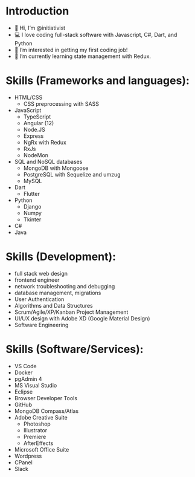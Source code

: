 # Introduction
- 👋 Hi, I’m @initiativist
- 💻 I love coding full-stack software with Javascript, C#, Dart, and Python
- 👀 I’m interested in getting my first coding job!
- 🌱 I’m currently learning state management with Redux.

# Skills (Frameworks and languages):
- HTML/CSS
  - CSS preprocessing with SASS
- JavaScript
  - TypeScript
  - Angular (12)
  - Node.JS
  - Express
  - NgRx with Redux
  - RxJs
  - NodeMon
- SQL and NoSQL databases
  - MongoDB with Mongoose
  - PostgreSQL with Sequelize and umzug
  - MySQL
- Dart
  - Flutter
- Python
  - Django
  - Numpy
  - Tkinter
- C#
- Java

# Skills (Development):
- full stack web design
- frontend engineer
- network troubleshooting and debugging
- database management, migrations
- User Authentication
- Algorithms and Data Structures
- Scrum/Agile/XP/Kanban Project Management
- UI/UX design with Adobe XD (Google Material Design)
- Software Engineering

# Skills (Software/Services):
- VS Code
- Docker
- pgAdmin 4
- MS Visual Studio
- Eclipse
- Browser Developer Tools
- GitHub
- MongoDB Compass/Atlas
- Adobe Creative Suite
  - Photoshop
  - Illustrator
  - Premiere
  - AfterEffects
- Microsoft Office Suite
- Wordpress
- CPanel
- Slack

<!---
initiativist/initiativist is a ✨ special ✨ repository because its `README.md` (this file) appears on your GitHub profile.
You can click the Preview link to take a look at your changes.
--->
